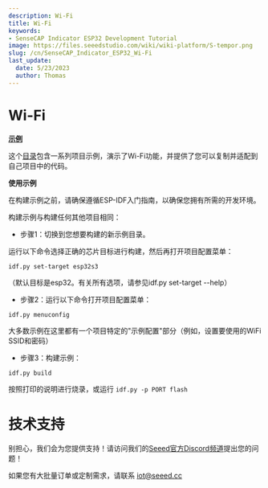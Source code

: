 ```yaml
---
description: Wi-Fi
title: Wi-Fi
keywords:
- SenseCAP Indicator ESP32 Development Tutorial
image: https://files.seeedstudio.com/wiki/wiki-platform/S-tempor.png
slug: /cn/SenseCAP_Indicator_ESP32_Wi-Fi
last_update:
  date: 5/23/2023
  author: Thomas
---
```

# **Wi-Fi**

[**示例**](https://github.com/espressif/esp-idf/tree/master/examples/wifi)

这个[目录](https://github.com/espressif/esp-idf/tree/master/examples/wifi)包含一系列项目示例，演示了Wi-Fi功能，并提供了您可以复制并适配到自己项目中的代码。

**使用示例**

在构建示例之前，请确保遵循ESP-IDF入门指南，以确保您拥有所需的开发环境。

构建示例与构建任何其他项目相同：

- 步骤1：切换到您想要构建的新示例目录。

运行以下命令选择正确的芯片目标进行构建，然后再打开项目配置菜单：

`idf.py set-target esp32s3`

（默认目标是esp32。有关所有选项，请参见idf.py set-target --help）

- 步骤2：运行以下命令打开项目配置菜单：

`idf.py menuconfig`

大多数示例在这里都有一个项目特定的"示例配置"部分（例如，设置要使用的WiFi SSID和密码）

- 步骤3：构建示例：

`idf.py build`

按照打印的说明进行烧录，或运行
`idf.py -p PORT flash`

# **技术支持**

别担心，我们会为您提供支持！请访问我们的[Seeed官方Discord频道](https://discord.com/invite/QqMgVwHT3X)提出您的问题！

如果您有大批量订单或定制需求，请联系 [iot@seeed.cc](mailto:iot@seeed.cc)
